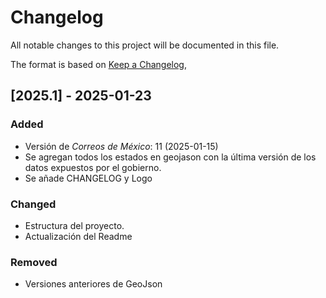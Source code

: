 # Changelog

All notable changes to this project will be documented in this file.

The format is based on [Keep a Changelog](https://keepachangelog.com/en/1.1.0/),

## [2025.1] - 2025-01-23

### Added

- Versión de *Correos de México*: 11 (2025-01-15)
- Se agregan todos los estados en geojason con la última versión de los datos expuestos por el gobierno.
- Se añade CHANGELOG y Logo

### Changed

- Estructura del proyecto.
- Actualización del Readme

### Removed

- Versiones anteriores de GeoJson